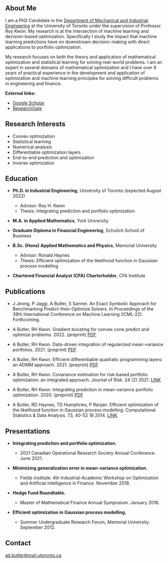 ## About Me
I am a PhD Candidate in the [Department of Mechanical and Industrial Engineering](https://www.mie.utoronto.ca/) at the University of Toronto under the supervision of Professor Roy Kwon. My research is at the intersection of machine learning and decision-based optimization. Specifically I study the impact that machine learning predictions have on downstream decision-making with direct applications to portfolio optimization.

My research focuses on both the theory and application of mathematical optimization and statistical learning for solving real-world problems. I am an expert in several domains of mathematical optimization and I have over 8 years of practical experience in the development and application of optimization and machine learning principles for solving difficult problems in engineering and finance. 

**External links:**

 - [Google Scholar](https://scholar.google.com/citations?user=Wzs3v78AAAAJ&hl=en)
 - [ResearchGate](https://www.researchgate.net/profile/Andrew-Butler-24)


## Research Interests
- Convex optimization
- Statistical learning
- Numerical analysis
- Differentiable optimization layers
- End-to-end prediction and optimization
- Inverse optimization 

## Education
- **Ph.D. in Industrial Engineering**, University of Toronto (expected August 2022)
    - Advisor: Roy H. Kwon 
    - Thesis: Integrating prediction and portfolio optimization

- **M.A. in Applied Mathematics**, York University 

- **Graduate Diploma in Financial Engineering**, Schulich School of Business

- **B.Sc. (Hons) Applied Mathematics and Physics**, Memorial University 
    - Advisor: Ronald Haynes
    - Thesis: Efficient optimization of the likelihood function in Gaussian process modelling

- **Chartered Financial Analyst (CFA) Charterholder**, CFA Institute

## Publications

- J Jeong, P Jaggi, A Butler, S Sanner. An Exact Symbolic Approach for Benchmarking Predict-then-Optimize Solvers. In Proceedings of the 39th International Conference on Machine Learning (ICML-22). Forthcoming.

- A Butler, RH Kwon. Gradient boosting for convex cone predict and optimize problems. 2022. (preprint) [PDF](https://arxiv.org/pdf/2204.06895.pdf)

- A Butler, RH Kwon. Data-driven integration of regularized mean-variance portfolios.	2021. (preprint) [PDF](https://arxiv.org/pdf/2112.07016.pdf)

- A Butler, RH Kwon. Efficient differentiable quadratic programming layers: an ADMM approach. 2021. (preprint) [PDF](https://arxiv.org/pdf/2112.07464.pdf) 

- A Butler, RH Kwon. Covariance estimation for risk-based portfolio optimization: an integrated approach. Journal of Risk. 24 (2)	2021. [LINK](https://www.risk.net/journal-of-risk/7905781/covariance-estimation-for-risk-based-portfolio-optimization-an-integrated-approach) 

-  A Butler, RH Kwon. Integrating prediction in mean-variance portfolio optimization. 2020. (preprint) [PDF](https://arxiv.org/pdf/2102.09287.pdf) 

- A Butler, RD Haynes, TD Humphries, P Ranjan. Efficient optimization of the likelihood function in Gaussian process modelling. Computational Statistics & Data Analysis. 73, 40-52	18	2014. [LINK](https://www.sciencedirect.com/science/article/abs/pii/S0167947313004556) 


## Presentations

- **Integrating prediction and portfolio optimization.** 
    - 2021 Canadian Operational Research Society Annual Conference. June 2021.

- **Minimizing generalization error in mean-variance optimization.**
    -  Fields institute: 4th Industrial-Academic Workshop on Optimization and Artificial Intelligence in Finance. November 2018.

- **Hedge Fund Roundtable.**
    -  Master of Mathematical Finance Annual Symposium. January 2018.
 
- **Efficient optimization in Gaussian process modelling.**
    -  Summer Undergraduate Research Forum, Memorial University. September 2012.


## Contact

ad.butler@mail.utoronto.ca



